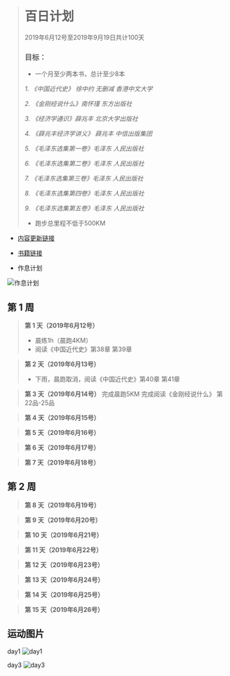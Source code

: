 > # 百日计划
> 2019年6月12号至2019年9月19日共计100天
>
> ### 目标：
> -  一个月至少两本书，总计至少8本
>
>   *1. 《中国近代史》 徐中约 无删减 香港中文大学*
>
>   *2. 《金刚经说什么》南怀瑾 东方出版社*
>
>   *3. 《经济学通识》薛兆丰 北京大学出版社*
>
>   *4. 《薛兆丰经济学讲义》 薛兆丰 中信出版集团*
>
>   *5. 《毛泽东选集第一卷》毛泽东 人民出版社*
>
>   *6. 《毛泽东选集第二卷》毛泽东 人民出版社*
>
>   *7. 《毛泽东选集第三卷》毛泽东 人民出版社*
>
>   *8. 《毛泽东选集第四卷》毛泽东 人民出版社*
>
>   *9. 《毛泽东选集第五卷》毛泽东 人民出版社*
> - 跑步总里程不低于500KM

- [内容更新链接](http://d5da2ffa.wiz03.com/share/s/3lSy_W0xl4SM2WTmit29CtcC0Xo3bx2CBADh2QznLN3lrhZi)

- [书籍链接](https://github.com/newnongchaoer/Book)
- 作息计划

![作息计划](https://github.com/sangeren1002/Notes/blob/master/Plan/Image/20190612plan.png?raw=true)

## 第 1 周
>**第 1 天（2019年6月12号）**
>* 晨练1h（晨跑4KM）
>* 阅读《中国近代史》第38章 第39章


>**第 2 天（2019年6月13号）**
>* 下雨，晨跑取消，阅读《中国近代史》第40章 第41章

>**第 3 天（2019年6月14号）**
> 完成晨跑5KM
> 完成阅读《金刚经说什么》 第22品-25品

>**第 4 天（2019年6月15号）**

>**第 5 天（2019年6月16号）**

>**第 6 天（2019年6月17号）**

>**第 7 天（2019年6月18号）**



## 第 2 周
>**第 8 天（2019年6月19号）**

>**第 9 天（2019年6月20号）**

>**第 10 天（2019年6月21号）**

>**第 11 天（2019年6月22号）**

>**第 12 天（2019年6月23号）**

>**第 13 天（2019年6月24号）**

>**第 14 天（2019年6月25号）**

>**第 15 天（2019年6月26号）**

## 运动图片
day1
![day1](https://github.com/sangeren1002/Notes/blob/master/Plan/Image/day1.jpg?raw=true)

day3
![day3](https://github.com/sangeren1002/Notes/blob/master/Plan/Image/day3.jpg?raw=true)
